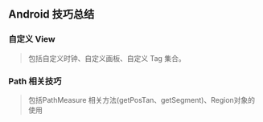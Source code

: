 ## Android 技巧总结

### 自定义 View
> 包括自定义时钟、自定义画板、自定义 Tag 集合。
### Path 相关技巧
> 包括PathMeasure 相关方法(getPosTan、getSegment)、Region对象的使用